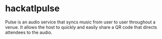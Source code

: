 # hackatlpulse

Pulse is an audio service that syncs music from user to user throughout a venue. It allows the host to quickly and easily share a QR code that directs attendees to the audio. 
